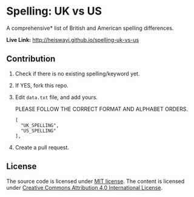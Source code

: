 # Spelling: UK vs US

A comprehensive* list of British and American spelling differences.

**Live Link:** http://heiswayi.github.io/spelling-uk-vs-us

## Contribution

1. Check if there is no existing spelling/keyword yet.
2. If YES, fork this repo.
3. Edit `data.txt` file, and add yours.

    PLEASE FOLLOW THE CORRECT FORMAT AND ALPHABET ORDERS.

    ```
    [
      "UK_SPELLING",
      "US_SPELLING"
    ],
    ```

4. Create a pull request.

## License

The source code is licensed under [MIT license](http://heiswayi.github.io/mit-license). The content is licensed under [ Creative Commons Attribution 4.0 International License](http://creativecommons.org/licenses/by/4.0/).
